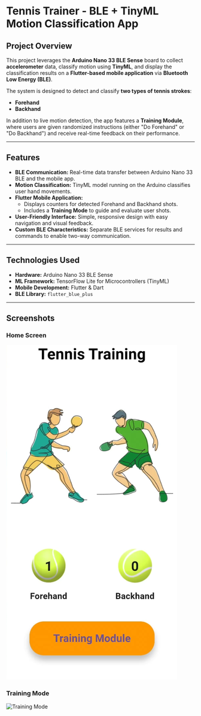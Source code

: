 # Tennis Trainer - BLE + TinyML Motion Classification App

## Project Overview
This project leverages the **Arduino Nano 33 BLE Sense** board to collect **accelerometer** data, classify motion using **TinyML**, and display the classification results on a **Flutter-based mobile application** via **Bluetooth Low Energy (BLE)**.

The system is designed to detect and classify **two types of tennis strokes**:
- **Forehand**
- **Backhand**

In addition to live motion detection, the app features a **Training Module**, where users are given randomized instructions (either "Do Forehand" or "Do Backhand") and receive real-time feedback on their performance.

---

## Features
- **BLE Communication:** Real-time data transfer between Arduino Nano 33 BLE and the mobile app.
- **Motion Classification:** TinyML model running on the Arduino classifies user hand movements.
- **Flutter Mobile Application:**
   - Displays counters for detected Forehand and Backhand shots.
   - Includes a **Training Mode** to guide and evaluate user shots.
- **User-Friendly Interface:** Simple, responsive design with easy navigation and visual feedback.
- **Custom BLE Characteristics:** Separate BLE services for results and commands to enable two-way communication.

---

## Technologies Used
- **Hardware:** Arduino Nano 33 BLE Sense
- **ML Framework:** TensorFlow Lite for Microcontrollers (TinyML)
- **Mobile Development:** Flutter & Dart
- **BLE Library:** `flutter_blue_plus`

---

## Screenshots

### Home Screen
![Home Screen](assets/home_screen.png)

### Training Mode
![Training Mode](assets/training_modeule.png)
